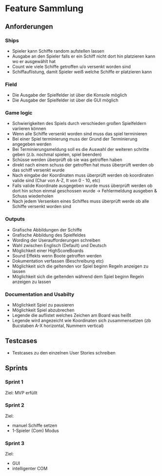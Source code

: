 # Feature Sammlung

## Anforderungen

### Ships
- Spieler kann Schiffe random aufstellen lassen 
- Ausgabe an den Spieler falls er ein Schiff nicht dort hin platzieren kann wo er ausgewählt hat
- Count wie viele Schiffe getroffen u/o versenkt worden sind
- Schiffauflistung, damit Spieler weiß welche Schiffe er platzieren kann

### Field
- Die Ausgabe der Spielfelder ist über die Konsole möglich
- Die Ausgabe der Spielfelder ist über die GUI möglich

### Game logic
- Schwierigkeiten des Spiels durch verschieden großen Spielfeldern variieren können
- Wenn alle Schiffe versenkt worden sind muss das spiel terminieren
- Bei einer Spiel terminierung muss der Grund der Terminierung angegeben werden
- Bei Terminierungsmeldung soll es die Auswahl der weiteren schritte geben (z.b. nochmal spielen, spiel beenden)
- Schüsse werden überprüft ob sie was getroffen haben
- direkt nach einem schuss der getroffen hat muss überprüft werden ob das schiff versenkt wurde
- Nach eingabe der Koordinaten muss überprüft werden ob koordinaten valide sind (Char von A-Z, It von 0 - 10, etc)
- Falls valide Koordinate ausgegeben wurde muss überprüft werden ob dort hin schon einmal geschossen wurde -> Fehlermeldung ausgeben & Schuss wiederholen
- Nach jedem Versenken eines Schiffes muss überprüft werde ob alle Schiffe versenkt worden sind

### Outputs
- Grafische Abbildungen der Schiffe 
- Grafische Abbildung des Spielfeldes
- Wording der Useraufforderungen schreiben
- Wahl zwischen Englisch (Default) und Deutsch
- Möglichkeit einer HighScoreBoards
- Sound Effekts wenn Boote getroffen werden
- Dokumentation verfassen (Beschreibung etc)
- Möglichkeit sich die geltenden vor Spiel beginn Regeln anzeigen zu lassen
- Möglichkeit sich die geltenden während dem Spiel beginn Regeln anzeigen zu lassen

### Documentation and Usabilty
- Möglichkeit Spiel zu pausieren
- Möglichkeit Spiel abzubrechen
- Legende die auflistet welches Zeichen am Board was heißt
- Legende wird angezeicht wie Koordinaten sich zusammensetzen (zb Bucstaben A-X horizontal, Nummern vertical)


## Testcases 
- Testcases zu den einzelnen User Stories schreiben


## Sprints
### Sprint 1
Ziel: MVP erfüllt

### Sprint 2
Ziel: 
- manuel Schiffe setzen 
- 1-Spieler (Com) Modus

### Sprint 3 
Ziel: 
- GUI
- intelligenter COM 
